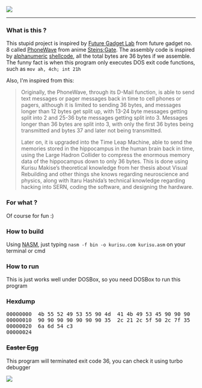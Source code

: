 <img src= "https://github.com/febnug/kurisu/blob/main/kurisu-makise.png"/>

---
<h3>What is this ?</h3>
<p>This stupid project is inspired by <a href="https://steins-gate.fandom.com/wiki/Future_Gadget_Lab">Future Gadget Lab</a> from future gadget no. 8 called <a href="https://steins-gate.fandom.com/wiki/PhoneWave">PhoneWave</a> from anime <a href="https://myanimelist.net/anime/9253/Steins_Gate">Steins;Gate</a>. The assembly code is inspired by <a href="https://en.wikipedia.org/wiki/Alphanumericals">alphanumeric</a> <a href="https://en.wikipedia.org/wiki/Shellcode">shellcode</a>, all the total bytes are 36 bytes if
we assemble. The funny fact is when this program only executes DOS exit code functions, such as <code>mov ah, 4ch; int 21h</code> </p>

<p>Also, I'm inspired from this:</p>
<blockquote>
  Originally, the PhoneWave, through its D-Mail function, is able to send text messages or pager messages back in time to cell phones or pagers, although it is limited to sending 36 bytes, and messages longer than 12 bytes get split up, with 13-24 byte messages getting split into 2 and 25-36 byte messages getting split into 3. Messages longer than 36 bytes are split into 3, with only the first 36 bytes being transmitted and bytes 37 and later not being transmitted. 
  
  Later on, it is upgraded into the Time Leap Machine, able to send the memories stored in the hippocampus in the human brain back in time, using the Large Hadron Collider to compress the enormous memory data of the hippocampus down to only 36 bytes. This is done using Kurisu Makise’s theoretical knowledge from her thesis about Visual Rebuilding and other things she knows regarding neuroscience and physics, along with Itaru Hashida’s technical knowledge regarding hacking into SERN, coding the software, and designing the hardware.
  </blockquote>
 
<!--
<p>This is just a <b>dummy</b> project I've got inspired from anime <a href="https://myanimelist.net/anime/9253/Steins_Gate">Steins;Gate</a> and <a href="https://steins-gate.fandom.com/wiki/PhoneWave">PhoneWave</a> -->

<h3>For what ?</h3>
<p>Of course for fun :)</p>

<h3>How to build</h3>
<p>Using <a href="https://nasm.us">NASM</a>, just typing <code>nasm -f bin -o kurisu.com kurisu.asm</code> on your terminal or cmd
  
<h3>How to run</h3>
<p>This is just works well under DOSBox, so you need DOSBox to run this program</p>

<h3>Hexdump</h3>
<pre>
00000000  4b 55 52 49 53 55 90 4d  41 4b 49 53 45 90 90 90  |KURISU.MAKISE...|
00000010  90 90 90 90 90 90 90 35  2c 21 2c 5f 50 2c 7f 35  |.......5,!,_P,.5|
00000020  6a 6d 54 c3                                       |jmT.|
00000024
</pre>

<strike><h3>Easter Egg</h3></strike>
</p>This program will terminated exit code 36, you can check it using turbo debugger</p>
<img src="https://github.com/febnug/kurisu/blob/main/kurisu-debug.png"/>
